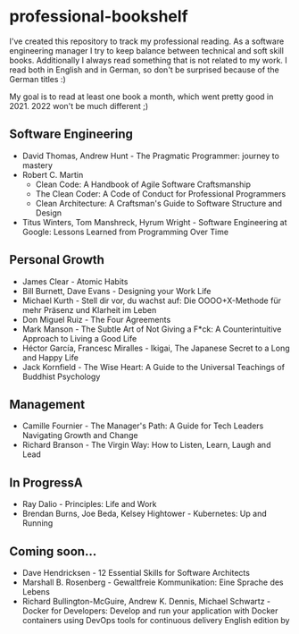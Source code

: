 # professional-bookshelf
I've created this repository to track my professional reading. As a software engineering manager I try to keep balance between technical and soft skill books. Additionally I always read something that is not related to my work. I read both in English and in German, so don't be surprised because of the German titles :)

My goal is to read at least one book a month, which went pretty good in 2021. 2022 won't be much different ;)

## Software Engineering
- David Thomas, Andrew Hunt - The Pragmatic Programmer: journey to mastery
- Robert C. Martin
  - Clean Code: A Handbook of Agile Software Craftsmanship
  - The Clean Coder: A Code of Conduct for Professional Programmers
  - Clean Architecture: A Craftsman's Guide to Software Structure and Design
- Titus Winters, Tom Manshreck, Hyrum Wright - Software Engineering at Google: Lessons Learned from Programming Over Time

## Personal Growth
- James Clear - Atomic Habits
- Bill Burnett, Dave Evans - Designing your Work Life
- Michael Kurth - Stell dir vor, du wachst auf: Die OOOO+X-Methode für mehr Präsenz und Klarheit im Leben
- Don Miguel Ruiz - The Four Agreements
- Mark Manson - The Subtle Art of Not Giving a F*ck: A Counterintuitive Approach to Living a Good Life
- Héctor García, Francesc Miralles - Ikigai, The Japanese Secret to a Long and Happy Life
- Jack Kornfield - The Wise Heart: A Guide to the Universal Teachings of Buddhist Psychology

## Management
- Camille Fournier - The Manager's Path: A Guide for Tech Leaders Navigating Growth and Change
- Richard Branson - The Virgin Way: How to Listen, Learn, Laugh and Lead

## In ProgressA
- Ray Dalio - Principles: Life and Work
- Brendan Burns, Joe Beda, Kelsey Hightower - Kubernetes: Up and Running

## Coming soon...
- Dave Hendricksen - 12 Essential Skills for Software Architects
- Marshall B. Rosenberg - Gewaltfreie Kommunikation: Eine Sprache des Lebens
- Richard Bullington-McGuire, Andrew K. Dennis, Michael Schwartz - Docker for Developers: Develop and run your application with Docker containers using DevOps tools for continuous delivery
English edition  by 
